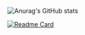 


![Anurag's GitHub stats](https://github-readme-stats.vercel.app/api?username=pkoky&show_icons=true)


[![Readme Card](https://github-readme-stats.vercel.app/api/pin/?username=anuraghazra&repo=github-readme-stats)](https://github.com/pkoky/Recursion-Vue.js-ClickerEmpireGame)


